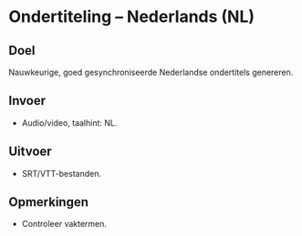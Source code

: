 # Ondertiteling – Nederlands (NL)

## Doel
Nauwkeurige, goed gesynchroniseerde Nederlandse ondertitels genereren.

## Invoer
- Audio/video, taalhint: NL.

## Uitvoer
- SRT/VTT-bestanden.

## Opmerkingen
- Controleer vaktermen.
